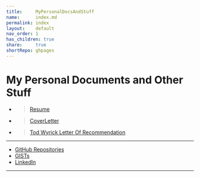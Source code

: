 ```yaml
---
title:     MyPersonalDocsAndStuff
name:      index.md
permalink: index
layout:    default
nav_order: 1
has_children: true
share:     true
shortRepo: ghpages
---
```


# My Personal Documents and Other Stuff

- > <a href="/JobPrep/assets/documents/bpaxtonResume.pdf" download target="_blank">Resume</a>
- > <a href="/JobPrep/assets/documents/CoverLetter.rtf" download>CoverLetter</a>
- > [Tod Wyrick Letter Of Recommendation](/GitHubPages/LetterOfRecommendation)

---

- [GitHub Repositories](https://github.com/14paxton?tab=repositories)
- [GISTs](https://gist.github.com/14paxton)
- [LinkedIn](https://www.linkedin.com/in/paxtonbrandon/)

[//]: # (site map for mobile)
<div id="insertion"></div>
<script>
    const pathToHTML = '/assets/HTMLSnippets/Nav.html';
    async function fetchHTMLFile(path) {
        return await fetch(path);
    }
    async function loadHTML() {
        if (/(iphone|android|blackberry|webos)/i.test(navigator.userAgent)) {
        console.log(navigator.userAgent);
            const promise = await fetchHTMLFile(pathToHTML);
            const el = document.querySelector('#insertion');
            const h1 = document.createElement('h1' );
            h1.innerText = 'site map';
            el.innerHTML = await promise.text();
            el.prepend(h1);
        }
    }
    function ready(fn) {
        if (document.readyState !== 'loading') {
            fn();
        }
        else {
            document.addEventListener('DOMContentLoaded', fn);
        }
    }
    ready(loadHTML);

</script>

---